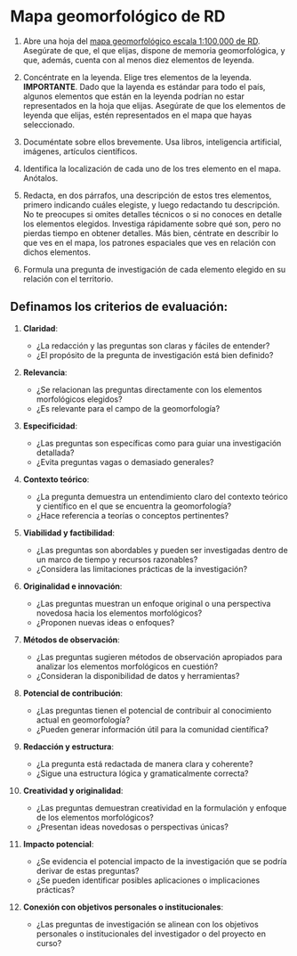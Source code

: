 # Mapa geomorfológico de RD

1. Abre una hoja del [mapa geomorfológico escala 1:100,000 de RD](https://sgn.gob.do/index.php/geologia-y-tematicos/info-geomorfologia). Asegúrate de que, el que elijas, dispone de memoria geomorfológica, y que, además, cuenta con al menos diez elementos de leyenda.

2. Concéntrate en la leyenda. Elige tres elementos de la leyenda. **IMPORTANTE**. Dado que la layenda es estándar para todo el país, algunos elementos que están en la leyenda podrían no estar representados en la hoja que elijas. Asegúrate de que los elementos de leyenda que elijas, estén representados en el mapa que hayas seleccionado.

3. Documéntate sobre ellos brevemente. Usa libros, inteligencia artificial, imágenes, artículos científicos.

4. Identifica la localización de cada uno de los tres elemento en el mapa. Anótalos.

5. Redacta, en dos párrafos, una descripción de estos tres elementos, primero indicando cuáles elegiste, y luego redactando tu descripción. No te preocupes si omites detalles técnicos o si no conoces en detalle los elementos elegidos. Investiga rápidamente sobre qué son, pero no pierdas tiempo en obtener detalles. Más bien, céntrate en describir lo que ves en el mapa, los patrones espaciales que ves en relación con dichos elementos.

6. Formula una pregunta de investigación de cada elemento elegido en su relación con el territorio.

## Definamos los criterios de evaluación:

1. **Claridad**:
   - ¿La redacción y las preguntas son claras y fáciles de entender?
   - ¿El propósito de la pregunta de investigación está bien definido?

2. **Relevancia**:
   - ¿Se relacionan las preguntas directamente con los elementos morfológicos elegidos?
   - ¿Es relevante para el campo de la geomorfología?

3. **Especificidad**:
   - ¿Las preguntas son específicas como para guiar una investigación detallada?
   - ¿Evita preguntas vagas o demasiado generales?

4. **Contexto teórico**:
   - ¿La pregunta demuestra un entendimiento claro del contexto teórico y científico en el que se encuentra la geomorfología?
   - ¿Hace referencia a teorías o conceptos pertinentes?

5. **Viabilidad y factibilidad**:
   - ¿Las preguntas son abordables y pueden ser investigadas dentro de un marco de tiempo y recursos razonables?
   - ¿Considera las limitaciones prácticas de la investigación?

6. **Originalidad e innovación**:
   - ¿Las preguntas muestran un enfoque original o una perspectiva novedosa hacia los elementos morfológicos?
   - ¿Proponen nuevas ideas o enfoques?

7. **Métodos de observación**:
   - ¿Las preguntas sugieren métodos de observación apropiados para analizar los elementos morfológicos en cuestión?
   - ¿Consideran la disponibilidad de datos y herramientas?

8. **Potencial de contribución**:
   - ¿Las preguntas tienen el potencial de contribuir al conocimiento actual en geomorfología?
   - ¿Pueden generar información útil para la comunidad científica?

9. **Redacción y estructura**:
   - ¿La pregunta está redactada de manera clara y coherente?
   - ¿Sigue una estructura lógica y gramaticalmente correcta?

10. **Creatividad y originalidad**:
    - ¿Las preguntas demuestran creatividad en la formulación y enfoque de los elementos morfológicos?
    - ¿Presentan ideas novedosas o perspectivas únicas?

11. **Impacto potencial**:
    - ¿Se evidencia el potencial impacto de la investigación que se podría derivar de estas preguntas?
    - ¿Se pueden identificar posibles aplicaciones o implicaciones prácticas?

12. **Conexión con objetivos personales o institucionales**:
    - ¿Las preguntas de investigación se alinean con los objetivos personales o institucionales del investigador o del proyecto en curso?

